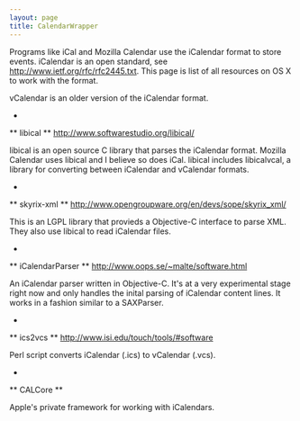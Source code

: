 ```yaml
---
layout: page
title: CalendarWrapper
---
```


Programs like iCal and Mozilla Calendar use the iCalendar format to store events.  iCalendar is an open standard, see http://www.ietf.org/rfc/rfc2445.txt.  This page is list of all resources on OS X to work with the format.

vCalendar is an older version of the iCalendar format.

 

 *
 **
libical
**
http://www.softwarestudio.org/libical/

libical is an open source C library that parses the iCalendar format.  Mozilla Calendar uses libical and I believe so does iCal.  libical includes libicalvcal, a library for converting between iCalendar and vCalendar formats.

 *
 **
skyrix-xml
**
http://www.opengroupware.org/en/devs/sope/skyrix_xml/

This is an LGPL library that provieds a Objective-C interface to parse XML.  They also use libical to read iCalendar files.

 *
 **
iCalendarParser
**
http://www.oops.se/~malte/software.html

An iCalendar parser written in Objective-C. It's at a very experimental stage right now and only handles the inital parsing of iCalendar content lines. It works in a fashion similar to a SAXParser.

 *
 **
ics2vcs
**
http://www.isi.edu/touch/tools/#software

Perl script converts iCalendar (.ics) to vCalendar (.vcs).

 *
 **
CALCore
**

Apple's private framework for working with iCalendars.

